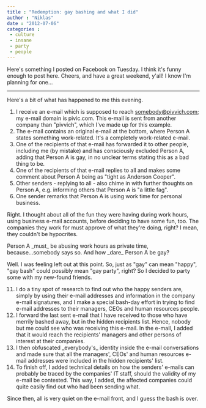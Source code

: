 ```yaml
---
title : "Redemption: gay bashing and what I did"
author : "Niklas"
date : "2012-07-06"
categories : 
 - culture
 - insane
 - party
 - people
---
```


Here's something I posted on Facebook on Tuesday. I think it's funny enough to post here. Cheers, and have a great weekend, y'all! I know I'm planning for one...

* * *

Here's a bit of what has happened to me this evening.

1. I receive an e-mail which is supposed to reach somebody@pivvich.com; my e-mail domain is pivic.com. This e-mail is sent from another company than "pivvich", which I've made up for this example.
2. The e-mail contains an original e-mail at the bottom, where Person A states something work-related. It's a completely work-related e-mail.
3. One of the recipients of that e-mail has forwarded it to other people, including me (by mistake) and has consciously excluded Person A, adding that Person A is gay, in no unclear terms stating this as a bad thing to be.
4. One of the recipients of that e-mail replies to all and makes some comment about Person A being as "tight as Anderson Cooper".
5. Other senders - replying to all - also chime in with further thoughts on Person A, e.g. informing others that Person A is "a little fag".
6. One sender remarks that Person A is using work time for personal business.

Right. I thought about all of the fun they were having during work hours, using business e-mail accounts, before deciding to have some fun, too. The companies they work for must approve of what they're doing, right? I mean, they couldn't be hypocrites.

Person A \_must\_ be abusing work hours as private time, because...somebody says so. And how \_dare\_ Person A be gay?

Well. I was feeling left out at this point. So, just as "gay" can mean "happy", "gay bash" could possibly mean "gay party", right? So I decided to party some with my new-found friends.

11. I do a tiny spot of research to find out who the happy senders are, simply by using their e-mail addresses and information in the company e-mail signatures, and I make a special bash-day effort in trying to find e-mail addresses to their managers, CEOs and human resources people.
12. I forward the last sent e-mail that I have received to those who have merrily bashed away, but in the hidden recipients list. Hence, nobody but me could see who was receiving this e-mail. In the e-mail, I added that it would reach the recipients' managers and other persons of interest at their companies.
13. I then obfuscated \_everybody's\_ identity inside the e-mail conversations and made sure that all the managers', CEOs' and human resources e-mail addresses were included in the hidden recipients' list.
14. To finish off, I added technical details on how the senders' e-mails can probably be traced by the companies' IT staff, should the validity of my e-mail be contested. This way, I added, the affected companies could quite easily find out who had been sending what.

Since then, all is very quiet on the e-mail front, and I guess the bash is over.
